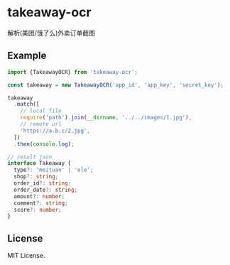 # takeaway-ocr

解析(美团/饿了么)外卖订单截图

## Example

```ts
import {TakeawayOCR} from 'takeaway-ocr';

const takeaway = new TakeawayOCR('app_id', 'app_key', 'secret_key');

takeaway
  .match([
    // local file
    require('path').join(__dirname, '../../images/1.jpg'),
    // remote url
    'https://a.b.c/2.jpg',
  ])
  .then(console.log);
```

```ts
// result json
interface Takeaway {
  type?: 'meituan' | 'ele';
  shop?: string;
  order_id?: string;
  order_date?: string;
  amount?: number;
  comment?: string;
  score?: number;
}
```

## License

MIT License.
